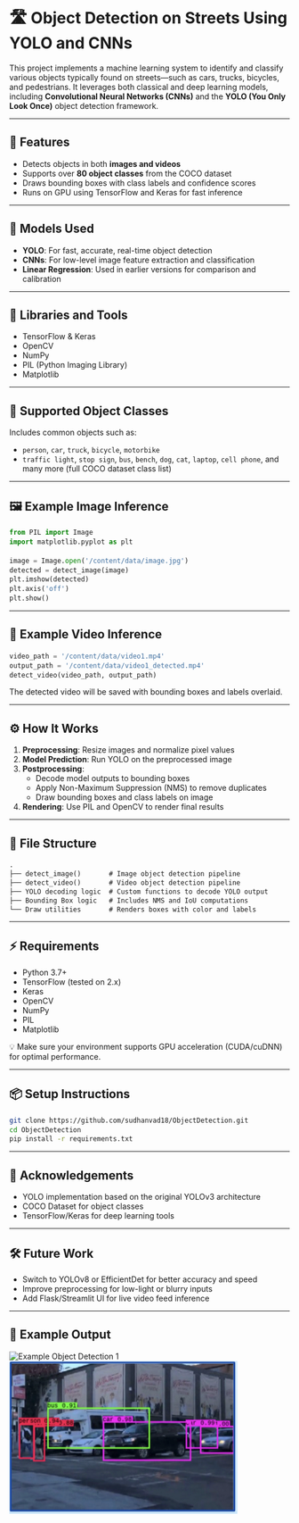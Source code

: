# 🛣️ Object Detection on Streets Using YOLO and CNNs

This project implements a machine learning system to identify and classify various objects typically found on streets—such as cars, trucks, bicycles, and pedestrians. It leverages both classical and deep learning models, including **Convolutional Neural Networks (CNNs)** and the **YOLO (You Only Look Once)** object detection framework.

---

## 🚀 Features

- Detects objects in both **images and videos**
- Supports over **80 object classes** from the COCO dataset
- Draws bounding boxes with class labels and confidence scores
- Runs on GPU using TensorFlow and Keras for fast inference

---

## 🧠 Models Used

- **YOLO**: For fast, accurate, real-time object detection  
- **CNNs**: For low-level image feature extraction and classification  
- **Linear Regression**: Used in earlier versions for comparison and calibration

---

## 🧰 Libraries and Tools

- TensorFlow & Keras  
- OpenCV  
- NumPy  
- PIL (Python Imaging Library)  
- Matplotlib

---

## 🧪 Supported Object Classes

Includes common objects such as:

- `person`, `car`, `truck`, `bicycle`, `motorbike`  
- `traffic light`, `stop sign`, `bus`, `bench`, `dog`, `cat`, `laptop`, `cell phone`, and many more (full COCO dataset class list)

---

## 🖼 Example Image Inference

```python
from PIL import Image
import matplotlib.pyplot as plt

image = Image.open('/content/data/image.jpg')
detected = detect_image(image)
plt.imshow(detected)
plt.axis('off')
plt.show()
```

---

## 🎥 Example Video Inference

```python
video_path = '/content/data/video1.mp4'
output_path = '/content/data/video1_detected.mp4'
detect_video(video_path, output_path)
```

The detected video will be saved with bounding boxes and labels overlaid.

---

## ⚙️ How It Works

1. **Preprocessing**: Resize images and normalize pixel values  
2. **Model Prediction**: Run YOLO on the preprocessed image  
3. **Postprocessing**:
   - Decode model outputs to bounding boxes  
   - Apply Non-Maximum Suppression (NMS) to remove duplicates  
   - Draw bounding boxes and class labels on image  
4. **Rendering**: Use PIL and OpenCV to render final results

---

## 📁 File Structure

```
.
├── detect_image()       # Image object detection pipeline  
├── detect_video()       # Video object detection pipeline  
├── YOLO decoding logic  # Custom functions to decode YOLO output  
├── Bounding Box logic   # Includes NMS and IoU computations  
└── Draw utilities       # Renders boxes with color and labels  
```

---

## ⚡ Requirements

- Python 3.7+  
- TensorFlow (tested on 2.x)  
- Keras  
- OpenCV  
- NumPy  
- PIL  
- Matplotlib

💡 Make sure your environment supports GPU acceleration (CUDA/cuDNN) for optimal performance.

---

## 📦 Setup Instructions

```bash
git clone https://github.com/sudhanvad18/ObjectDetection.git
cd ObjectDetection
pip install -r requirements.txt
```

---

## 📌 Acknowledgements

- YOLO implementation based on the original YOLOv3 architecture  
- COCO Dataset for object classes  
- TensorFlow/Keras for deep learning tools

---

## 🛠 Future Work

- Switch to YOLOv8 or EfficientDet for better accuracy and speed  
- Improve preprocessing for low-light or blurry inputs  
- Add Flask/Streamlit UI for live video feed inference

---

## 📸 Example Output

![Example Object Detection 1](data/cluster_plot.png)
![Example Object Detection 2](data/output2.png)
